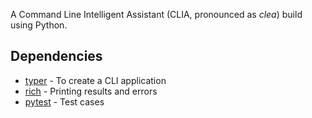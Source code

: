 A Command Line Intelligent Assistant (CLIA, pronounced as _clea_) build using Python.

## Dependencies
- [typer](https://pypi.org/project/typer/) - To create a CLI application
- [rich](https://pypi.org/project/rich/) - Printing results and errors
- [pytest](https://pypi.org/project/pytest/) - Test cases